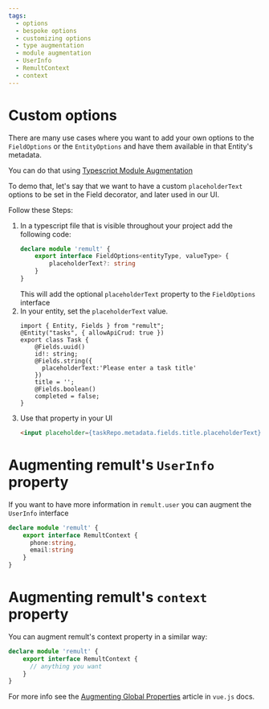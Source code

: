 ```yaml
---
tags:
  - options
  - bespoke options
  - customizing options
  - type augmentation
  - module augmentation
  - UserInfo
  - RemultContext
  - context
---
```

# Custom options
There are many use cases where you want to add your own options to the `FieldOptions` or the `EntityOptions` and have them available in that Entity's metadata.

You can do that using [Typescript Module Augmentation](https://www.typescriptlang.org/docs/handbook/declaration-merging.html#module-augmentation)

To demo that, let's say that we want to have a custom `placeholderText` options to be set in the Field decorator, and later used in our UI.

Follow these Steps:
1. In a typescript file that is visible throughout your project add the following code:
   ```ts
   declare module 'remult' {
       export interface FieldOptions<entityType, valueType> {
           placeholderText?: string
       }
   }
   ```
   This will add the optional `placeholderText` property to the `FieldOptions` interface
2. In your entity, set the `placeholderText` value.
   ```ts{7}
   import { Entity, Fields } from "remult";
   @Entity("tasks", { allowApiCrud: true })
   export class Task {
       @Fields.uuid()
       id!: string;
       @Fields.string({
         placeholderText:'Please enter a task title'
       })
       title = '';
       @Fields.boolean()
       completed = false;
   }
   ```
3. Use that property in your UI
   ```html
   <input placeholder={taskRepo.metadata.fields.title.placeholderText}/>
   ```

# Augmenting remult's `UserInfo` property
If you want to have more information in `remult.user` you can augment the `UserInfo` interface
```ts
declare module 'remult' {
    export interface RemultContext {
      phone:string,
      email:string
    }
}
```

# Augmenting remult's `context` property
You can augment remult's context property in a similar way:
```ts
declare module 'remult' {
    export interface RemultContext {
      // anything you want
    }
}
```


For more info see the [Augmenting Global Properties](https://vuejs.org/guide/typescript/options-api.html#augmenting-global-properties) article in `vue.js` docs.